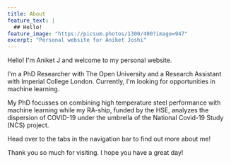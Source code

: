 ```yaml
---
title: About
feature_text: |
  ## Hello!
feature_image: "https://picsum.photos/1300/400?image=947"
excerpt: "Personal website for Aniket Joshi"
---
```


Hello! I'm Aniket J and welcome to my personal website. 

I'm a PhD Researcher with The Open University and a Research Assistant with Imperial College London. Currently, I'm looking for opportunities in machine learning.

My PhD focusses on combining high temperature steel performance with machine learning while my RA-ship, funded by the HSE, analyzes the dispersion of COVID-19 under the umbrella of the National Covid-19 Study (NCS) project.

Head over to the tabs in the navigation bar to find out more about me! 

Thank you so much for visiting. I hope you have a great day!